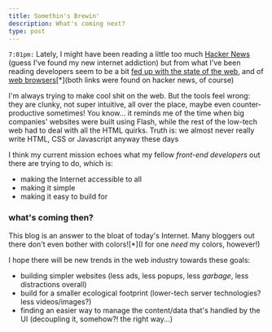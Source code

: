 ```yaml
---
title: Somethin's Brewin'
description: What's coming next?
type: post
---
```


`7:01pm:` Lately, I might have been reading a little too much [Hacker News](https://news.ycombinator.com/) (guess I've found my new internet addiction) but from what I've been reading developers seem to be a bit [fed up with the state of the web](https://macwright.com/2020/08/22/clean-starts-for-the-web.html), and of [web browsers](https://drewdevault.com/2020/08/13/Web-browsers-need-to-stop.html)[*](both links were found on hacker news, of course)

I'm always trying to make cool sh~~i~~t on the web. But the tools feel wrong: they are clunky, not super intuitive, all over the place, maybe even counter-productive sometimes! You know... it reminds me of the time when big companies' websites were built using Flash, while the rest of the low-tech web had to deal with all the HTML quirks. Truth is: we almost never really write HTML, CSS or Javascript anyway these days

I think my current mission echoes what my fellow _front-end developers_ out there are trying to do, which is:

* making the Internet accessible to all
* making it simple
* making it easy to build for

### what's coming then?

This blog is an answer to the bloat of today's Internet. Many bloggers out there don't even bother with colors![*](I for one _need_ my colors, however!)

I hope there will be new trends in the web industry towards these goals:

* building simpler websites (less ads, less popups, less _garbage_, less distractions overall)
* build for a smaller ecological footprint (lower-tech server technologies? less videos/images?)
* finding an easier way to manage the content/data that's handled by the UI (decoupling it, somehow?! the right way...)
